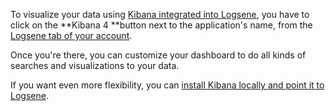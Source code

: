 To visualize your data using [Kibana integrated into
Logsene](http://blog.sematext.com/2015/06/11/1-click-elk-stack-hosted-kibana-4/),
you have to click on the **Kibana 4 **button next to the application's
name, from the [Logsene tab of your
account](https://apps.sematext.com/users-web/services.do#logsene).

Once you're there, you can customize your dashboard to do all kinds of
searches and visualizations to your data.

If you want even more flexibility, you can [install Kibana locally and
point it to
Logsene](Logsene-FAQ/#can-i-run-kibana-4-locally-and-point-it-to-logsene).

